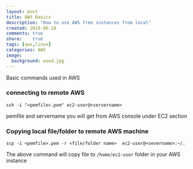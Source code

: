 ```yaml
---
layout: post
title: AWS Basics
description: "How to use AWS free instances from local"
created: 2018-06-18
comments: true
share:    true
tags: [aws,linux]
categories: AWS
image:
  background: wood.jpg
---
```


Basic commands used in AWS 

### connecting to remote AWS
```
ssh -i "<pemfile>.pem" ec2-user@<servername>
```

pemfile and servername you will get from AWS console under EC2 section

### Copying local file/folder to remote AWS machine

```
scp -i <pemfile>.pem -r <file/folder name>  ec2-user@<severname>:~/.
```

The above command will copy file to ```/home/ec2-user``` folder in your AWS instance